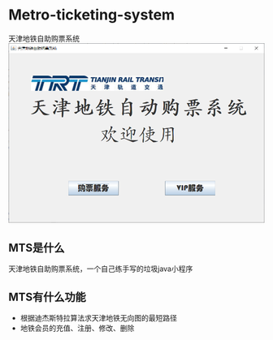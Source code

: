 # Metro-ticketing-system
天津地铁自助购票系统
![mts](https://github.com/MaxZha0/Metro-ticketing-system/blob/main/image/mts.png)
## MTS是什么
天津地铁自助购票系统，一个自己练手写的垃圾java小程序

## MTS有什么功能
* 根据迪杰斯特拉算法求天津地铁无向图的最短路径
* 地铁会员的充值、注册、修改、删除
